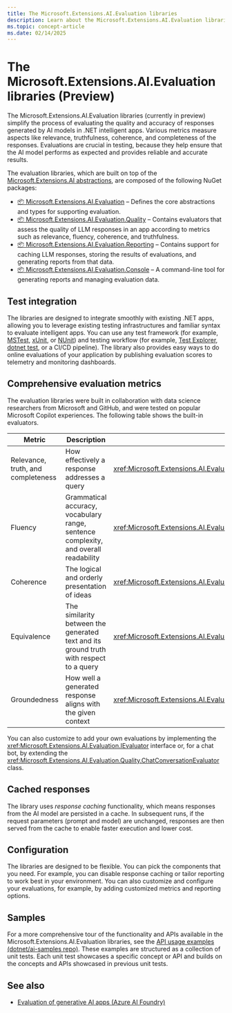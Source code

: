 ```yaml
---
title: The Microsoft.Extensions.AI.Evaluation libraries
description: Learn about the Microsoft.Extensions.AI.Evaluation libraries, which simplify the process of evaluating the quality and accuracy of responses generated by AI models in .NET intelligent apps.
ms.topic: concept-article
ms.date: 02/14/2025
---
```

# The Microsoft.Extensions.AI.Evaluation libraries (Preview)

The Microsoft.Extensions.AI.Evaluation libraries (currently in preview) simplify the process of evaluating the quality and accuracy of responses generated by AI models in .NET intelligent apps. Various metrics measure aspects like relevance, truthfulness, coherence, and completeness of the responses. Evaluations are crucial in testing, because they help ensure that the AI model performs as expected and provides reliable and accurate results.

The evaluation libraries, which are built on top of the [Microsoft.Extensions.AI abstractions](../ai-extensions.md), are composed of the following NuGet packages:

- [📦 Microsoft.Extensions.AI.Evaluation](https://www.nuget.org/packages/Microsoft.Extensions.AI.Evaluation) – Defines the core abstractions and types for supporting evaluation.
- [📦 Microsoft.Extensions.AI.Evaluation.Quality](https://www.nuget.org/packages/Microsoft.Extensions.AI.Evaluation.Quality) – Contains evaluators that assess the quality of LLM responses in an app according to metrics such as relevance, fluency, coherence, and truthfulness.
- [📦 Microsoft.Extensions.AI.Evaluation.Reporting](https://www.nuget.org/packages/Microsoft.Extensions.AI.Evaluation.Reporting) – Contains support for caching LLM responses, storing the results of evaluations, and generating reports from that data.
- [📦 Microsoft.Extensions.AI.Evaluation.Console](https://www.nuget.org/packages/Microsoft.Extensions.AI.Evaluation.Console) – A command-line tool for generating reports and managing evaluation data.

## Test integration

The libraries are designed to integrate smoothly with existing .NET apps, allowing you to leverage existing testing infrastructures and familiar syntax to evaluate intelligent apps. You can use any test framework (for example, [MSTest](../../core/testing/index.md#mstest), [xUnit](../../core/testing/index.md#xunit), or [NUnit](../../core/testing/index.md#nunit)) and testing workflow (for example, [Test Explorer](/visualstudio/test/run-unit-tests-with-test-explorer), [dotnet test](../../core/tools/dotnet-test.md), or a CI/CD pipeline). The library also provides easy ways to do online evaluations of your application by publishing evaluation scores to telemetry and monitoring dashboards.

## Comprehensive evaluation metrics

The evaluation libraries were built in collaboration with data science researchers from Microsoft and GitHub, and were tested on popular Microsoft Copilot experiences. The following table shows the built-in evaluators.

| Metric                             | Description                                  | Evaluator type |
|------------------------------------|----------------------------------------------|----------------|
| Relevance, truth, and completeness | How effectively a response addresses a query | <xref:Microsoft.Extensions.AI.Evaluation.Quality.RelevanceTruthAndCompletenessEvaluator> |
| Fluency                            | Grammatical accuracy, vocabulary range, sentence complexity, and overall readability| <xref:Microsoft.Extensions.AI.Evaluation.Quality.FluencyEvaluator> |
| Coherence                          | The logical and orderly presentation of ideas | <xref:Microsoft.Extensions.AI.Evaluation.Quality.CoherenceEvaluator> |
| Equivalence                        | The similarity between the generated text and its ground truth with respect to a query | <xref:Microsoft.Extensions.AI.Evaluation.Quality.EquivalenceEvaluator> |
| Groundedness                       | How well a generated response aligns with the given context | <xref:Microsoft.Extensions.AI.Evaluation.Quality.GroundednessEvaluator> |

You can also customize to add your own evaluations by implementing the <xref:Microsoft.Extensions.AI.Evaluation.IEvaluator> interface or, for a chat bot, by extending the <xref:Microsoft.Extensions.AI.Evaluation.Quality.ChatConversationEvaluator> class.

## Cached responses

The library uses *response caching* functionality, which means responses from the AI model are persisted in a cache. In subsequent runs, if the request parameters (prompt and model) are unchanged, responses are then served from the cache to enable faster execution and lower cost.

## Configuration

The libraries are designed to be flexible. You can pick the components that you need. For example, you can disable response caching or tailor reporting to work best in your environment. You can also customize and configure your evaluations, for example, by adding customized metrics and reporting options.

## Samples

For a more comprehensive tour of the functionality and APIs available in the Microsoft.Extensions.AI.Evaluation libraries, see the [API usage examples (dotnet/ai-samples repo)](https://github.com/dotnet/ai-samples/blob/main/src/microsoft-extensions-ai-evaluation/api/). These examples are structured as a collection of unit tests. Each unit test showcases a specific concept or API and builds on the concepts and APIs showcased in previous unit tests.

## See also

- [Evaluation of generative AI apps (Azure AI Foundry)](/azure/ai-studio/concepts/evaluation-approach-gen-ai)
